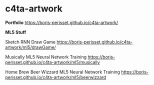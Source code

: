 # c4ta-artwork

**Portfolio**
https://boris-perisset.github.io/c4ta-artwork/

**ML5 Stuff**

Sketch RNN Draw Game
https://boris-perisset.github.io/c4ta-artwork/ml5/drawGame/

Musically ML5 Neural Network Training
https://boris-perisset.github.io/c4ta-artwork/ml5/musically

Home Brew Beer Wizzard ML5 Neural Network Training
https://boris-perisset.github.io/c4ta-artwork/ml5/beerwizzard
